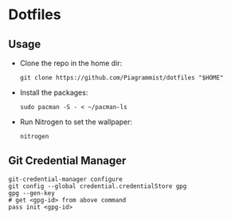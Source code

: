 # Dotfiles

## Usage

- Clone the repo in the home dir:

    ```shell
    git clone https://github.com/Piagrammist/dotfiles "$HOME"
    ```
- Install the packages:

    ```shell
    sudo pacman -S - < ~/pacman-ls
    ```

- Run Nitrogen to set the wallpaper:

    ```shell
    nitrogen
    ```

## Git Credential Manager

```shell
git-credential-manager configure
git config --global credential.credentialStore gpg
gpg --gen-key
# get <gpg-id> from above command
pass init <gpg-id>
```
